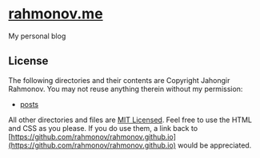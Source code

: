 [rahmonov.me](rahmonov.me/)
===========

My personal blog

## License

The following directories and their contents are Copyright Jahongir Rahmonov. You may
not reuse anything therein without my permission:

- [posts](_posts/)

All other directories and files are [MIT Licensed](LICENSE). Feel free to use
the HTML and CSS as you please. If you do use them, a link back to
[https://github.com/rahmonov/rahmonov.github.io](https://github.com/rahmonov/rahmonov.github.io)
would be appreciated.
